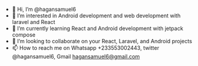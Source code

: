 - 👋 Hi, I’m @hagansamuel6
- 👀 I’m interested in Android development and web development with laravel and React
- 🌱 I’m currently learning React and Android development with jetpack compose
- 💞️ I’m looking to collaborate on your React, Laravel, and Android projects
- 📫 How to reach me on Whatsapp +233553002443, twitter @hagansamuel6, Gmail hagansamuel6@gmail.com

<!---
hagansamuel6/hagansamuel6 is a ✨ special ✨ repository because its `README.md` (this file) appears on your GitHub profile.
You can click the Preview link to take a look at your changes.
--->
